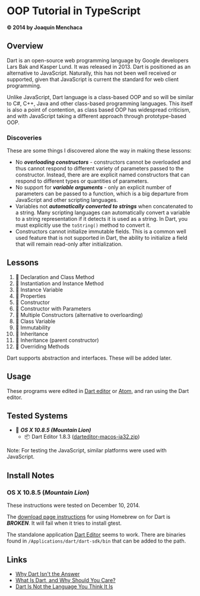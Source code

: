 # OOP Tutorial in TypeScript
**© 2014 by Joaquín Menchaca**

## Overview

Dart is an open-source web programming language by Google developers Lars Bak and Kasper Lund.  It was released in 2013.  Dart is positioned as an alternative to JavaScript.  Naturally, this has not been well received or supported, given that JavaScript is current the standard for web client programming.  

Unlike JavaScript, Dart language is a class-based OOP and so will be similar to C#, C++, Java and other class-based programming languages.  This itself is also a point of contention, as class based OOP has widespread criticism, and with JavaScript taking a different approach through prototype-based OOP.

### Discoveries

These are some things I discovered alone the way in making these lessons:

* No ***overloading constructors*** - constructors cannot be overloaded and thus cannot respond to different variety of parameters passed to the constructor.  Instead, there are are explicit named constructors that can respond to different types or quantities of parameters.
* No support for ***variable arguments*** - only an explicit number of parameters can be passed to a function, which is a big departure from JavaScript and other scripting languages.
* Variables not ***automatically converted to strings*** when concatenated to a string.  Many scripting languages can automatically convert a variable to a string representation if it detects it is used as a string.  In Dart, you must explicitly use the `toString()` method to convert it.
* Constructors cannot initialize immutable fields.  This is a common well used feature that is not supported in Dart, the ability to initialize a field that will remain read-only after initialization.

## Lessons

1. :green_book: Declaration and Class Method
2. :green_book: Instantiation and Instance Method
3. :green_book: Instance Variable
4. :green_book: Properties
5. :green_book: Constructor
6. :green_book: Constructor with Parameters
7. :closed_book: Multiple Constructors (alternative to overloarding)
8. :green_book: Class Variable
9. :closed_book: Immutability
10. :green_book: Inheritance
11. :green_book: Inheritance (parent constructor)
12. :green_book: Overriding Methods

Dart supports abstraction and interfaces.  These will be added later.

## Usage

These programs were edited in [Dart editor](https://www.dartlang.org/tools/download.html) or [Atom](https://atom.io/), and ran using the Dart editor.  

## Tested Systems

* :dvd: *__OS X 10.8.5 (Mountain Lion)__*
  * :package: Dart Editor 1.8.3 ([darteditor-macos-ia32.zip](https://storage.googleapis.com/dart-archive/channels/stable/release/latest/editor/darteditor-macos-ia32.zip))


Note: For testing the JavaScript, similar platforms were used with JavaScript.

## Install Notes

### OS X 10.8.5 (*Mountain Lion*)

These instructions were tested on December 10, 2014.

The [download page instructions](https://www.dartlang.org/tools/download.html) for using Homebrew on for Dart is ***BROKEN***.  It will fail when it tries to install gtest.  

The standalone application [Dart Editor](https://www.dartlang.org/docs/tutorials/get-started/) seems to work.  There are binaries found in `/Applications/dart/dart-sdk/bin` that can be added to the path.

## Links

* [Why Dart Isn't the Answer](http://www.walkercoderanger.com/blog/2014/03/dart-isnt-the-answer/)
* [What Is Dart, and Why Should You Care?](http://code.tutsplus.com/articles/what-is-dart-and-why-should-you-care--active-11233)
* [Dart Is Not the Language You Think It Is](http://radar.oreilly.com/2013/05/dart-is-not-the-language-you-think-it-is.html)

